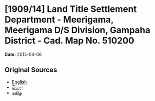 # [1909/14] Land Title Settlement Department - Meerigama, Meerigama D/S Division, Gampaha District - Cad. Map No. 510200

**Date:** 2015-04-06

## Original Sources

- [English](https://documents.gov.lk/view/extra-gazettes/2015/4/1909-14_E.pdf)
- [සිංහල](https://documents.gov.lk/view/extra-gazettes/2015/4/1909-14_S.pdf)
- [தமிழ்](https://documents.gov.lk/view/extra-gazettes/2015/4/1909-14_T.pdf)
